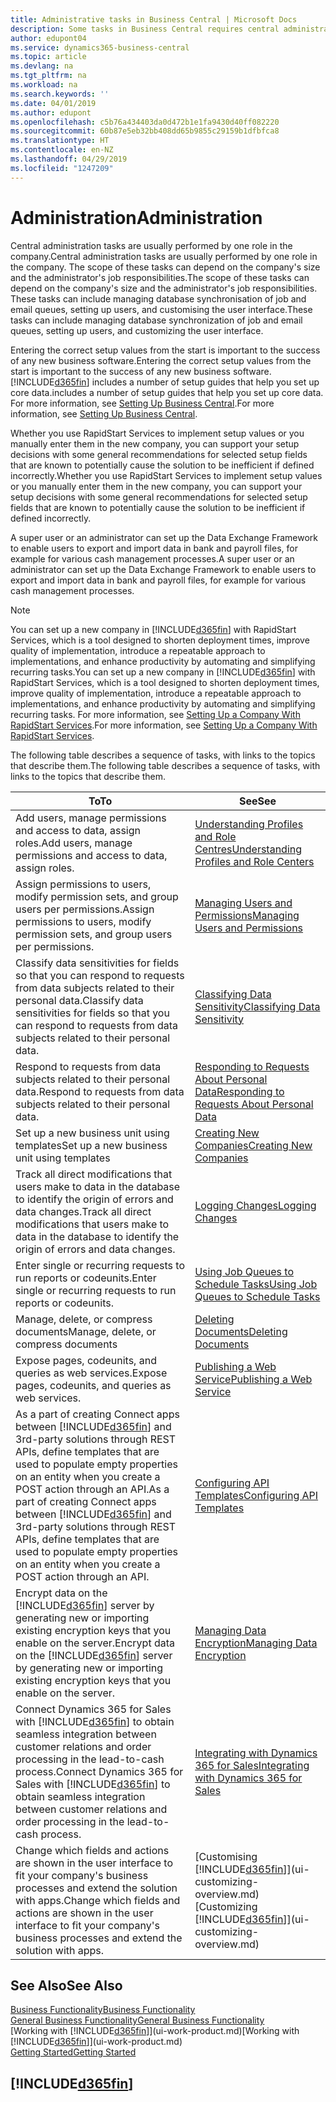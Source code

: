 ```yaml
---
title: Administrative tasks in Business Central | Microsoft Docs
description: Some tasks in Business Central requires central administration and setup. See what they are and learn what to do.
author: edupont04
ms.service: dynamics365-business-central
ms.topic: article
ms.devlang: na
ms.tgt_pltfrm: na
ms.workload: na
ms.search.keywords: ''
ms.date: 04/01/2019
ms.author: edupont
ms.openlocfilehash: c5b76a434403da0d472b1e1fa9430d40ff082220
ms.sourcegitcommit: 60b87e5eb32bb408dd65b9855c29159b1dfbfca8
ms.translationtype: HT
ms.contentlocale: en-NZ
ms.lasthandoff: 04/29/2019
ms.locfileid: "1247209"
---
```

# <a name="administration"></a><span data-ttu-id="341f3-104">Administration</span><span class="sxs-lookup"><span data-stu-id="341f3-104">Administration</span></span>
<span data-ttu-id="341f3-105">Central administration tasks are usually performed by one role in the company.</span><span class="sxs-lookup"><span data-stu-id="341f3-105">Central administration tasks are usually performed by one role in the company.</span></span> <span data-ttu-id="341f3-106">The scope of these tasks can depend on the company's size and the administrator's job responsibilities.</span><span class="sxs-lookup"><span data-stu-id="341f3-106">The scope of these tasks can depend on the company's size and the administrator's job responsibilities.</span></span> <span data-ttu-id="341f3-107">These tasks can include managing database synchronisation of job and email queues, setting up users, and customising the user interface.</span><span class="sxs-lookup"><span data-stu-id="341f3-107">These tasks can include managing database synchronization of job and email queues, setting up users, and customizing the user interface.</span></span>  

<span data-ttu-id="341f3-108">Entering the correct setup values from the start is important to the success of any new business software.</span><span class="sxs-lookup"><span data-stu-id="341f3-108">Entering the correct setup values from the start is important to the success of any new business software.</span></span> [!INCLUDE[d365fin](includes/d365fin_md.md)] <span data-ttu-id="341f3-109">includes a number of setup guides that help you set up core data.</span><span class="sxs-lookup"><span data-stu-id="341f3-109">includes a number of setup guides that help you set up core data.</span></span> <span data-ttu-id="341f3-110">For more information, see [Setting Up Business Central](setup.md).</span><span class="sxs-lookup"><span data-stu-id="341f3-110">For more information, see [Setting Up Business Central](setup.md).</span></span>

<span data-ttu-id="341f3-111">Whether you use RapidStart Services to implement setup values or you manually enter them in the new company, you can support your setup decisions with some general recommendations for selected setup fields that are known to potentially cause the solution to be inefficient if defined incorrectly.</span><span class="sxs-lookup"><span data-stu-id="341f3-111">Whether you use RapidStart Services to implement setup values or you manually enter them in the new company, you can support your setup decisions with some general recommendations for selected setup fields that are known to potentially cause the solution to be inefficient if defined incorrectly.</span></span>  

<span data-ttu-id="341f3-112">A super user or an administrator can set up the Data Exchange Framework to enable users to export and import data in bank and payroll files, for example for various cash management processes.</span><span class="sxs-lookup"><span data-stu-id="341f3-112">A super user or an administrator can set up the Data Exchange Framework to enable users to export and import data in bank and payroll files, for example for various cash management processes.</span></span>

> [!NOTE]
> <span data-ttu-id="341f3-113">You can set up a new company in [!INCLUDE[d365fin](includes/d365fin_md.md)] with RapidStart Services, which is a tool designed to shorten deployment times, improve quality of implementation, introduce a repeatable approach to implementations, and enhance productivity by automating and simplifying recurring tasks.</span><span class="sxs-lookup"><span data-stu-id="341f3-113">You can set up a new company in [!INCLUDE[d365fin](includes/d365fin_md.md)] with RapidStart Services, which is a tool designed to shorten deployment times, improve quality of implementation, introduce a repeatable approach to implementations, and enhance productivity by automating and simplifying recurring tasks.</span></span> <span data-ttu-id="341f3-114">For more information, see [Setting Up a Company With RapidStart Services](admin-set-up-a-company-with-rapidstart.md).</span><span class="sxs-lookup"><span data-stu-id="341f3-114">For more information, see [Setting Up a Company With RapidStart Services](admin-set-up-a-company-with-rapidstart.md).</span></span>

<span data-ttu-id="341f3-115">The following table describes a sequence of tasks, with links to the topics that describe them.</span><span class="sxs-lookup"><span data-stu-id="341f3-115">The following table describes a sequence of tasks, with links to the topics that describe them.</span></span>   

|<span data-ttu-id="341f3-116">**To**</span><span class="sxs-lookup"><span data-stu-id="341f3-116">**To**</span></span>|<span data-ttu-id="341f3-117">**See**</span><span class="sxs-lookup"><span data-stu-id="341f3-117">**See**</span></span>|  
|------------|-------------|  
|<span data-ttu-id="341f3-118">Add users, manage permissions and access to data, assign roles.</span><span class="sxs-lookup"><span data-stu-id="341f3-118">Add users, manage permissions and access to data, assign roles.</span></span>|[<span data-ttu-id="341f3-119">Understanding Profiles and Role Centres</span><span class="sxs-lookup"><span data-stu-id="341f3-119">Understanding Profiles and Role Centers</span></span>](admin-users-profiles-roles.md)|  
|<span data-ttu-id="341f3-120">Assign permissions to users, modify permission sets, and group users per permissions.</span><span class="sxs-lookup"><span data-stu-id="341f3-120">Assign permissions to users, modify permission sets, and group users per permissions.</span></span>|[<span data-ttu-id="341f3-121">Managing Users and Permissions</span><span class="sxs-lookup"><span data-stu-id="341f3-121">Managing Users and Permissions</span></span>](ui-how-users-permissions.md)|
|<span data-ttu-id="341f3-122">Classify data sensitivities for fields so that you can respond to requests from data subjects related to their personal data.</span><span class="sxs-lookup"><span data-stu-id="341f3-122">Classify data sensitivities for fields so that you can respond to requests from data subjects related to their personal data.</span></span>|[<span data-ttu-id="341f3-123">Classifying Data Sensitivity</span><span class="sxs-lookup"><span data-stu-id="341f3-123">Classifying Data Sensitivity</span></span>](admin-classifying-data-sensitivity.md)|
|<span data-ttu-id="341f3-124">Respond to requests from data subjects related to their personal data.</span><span class="sxs-lookup"><span data-stu-id="341f3-124">Respond to requests from data subjects related to their personal data.</span></span>|[<span data-ttu-id="341f3-125">Responding to Requests About Personal Data</span><span class="sxs-lookup"><span data-stu-id="341f3-125">Responding to Requests About Personal Data</span></span>](admin-responding-to-requests-about-personal-data.md)|
|<span data-ttu-id="341f3-126">Set up a new business unit using templates</span><span class="sxs-lookup"><span data-stu-id="341f3-126">Set up a new business unit using templates</span></span>|[<span data-ttu-id="341f3-127">Creating New Companies</span><span class="sxs-lookup"><span data-stu-id="341f3-127">Creating New Companies</span></span>](about-new-company.md)|
|<span data-ttu-id="341f3-128">Track all direct modifications that users make to data in the database to identify the origin of errors and data changes.</span><span class="sxs-lookup"><span data-stu-id="341f3-128">Track all direct modifications that users make to data in the database to identify the origin of errors and data changes.</span></span>|[<span data-ttu-id="341f3-129">Logging Changes</span><span class="sxs-lookup"><span data-stu-id="341f3-129">Logging Changes</span></span>](across-log-changes.md)|  
|<span data-ttu-id="341f3-130">Enter single or recurring requests to run reports or codeunits.</span><span class="sxs-lookup"><span data-stu-id="341f3-130">Enter single or recurring requests to run reports or codeunits.</span></span>|[<span data-ttu-id="341f3-131">Using Job Queues to Schedule Tasks</span><span class="sxs-lookup"><span data-stu-id="341f3-131">Using Job Queues to Schedule Tasks</span></span>](admin-job-queues-schedule-tasks.md)|  
|<span data-ttu-id="341f3-132">Manage, delete, or compress documents</span><span class="sxs-lookup"><span data-stu-id="341f3-132">Manage, delete, or compress documents</span></span>|[<span data-ttu-id="341f3-133">Deleting Documents</span><span class="sxs-lookup"><span data-stu-id="341f3-133">Deleting Documents</span></span>](admin-manage-documents.md)|  
|<span data-ttu-id="341f3-134">Expose pages, codeunits, and queries as web services.</span><span class="sxs-lookup"><span data-stu-id="341f3-134">Expose pages, codeunits, and queries as web services.</span></span>|[<span data-ttu-id="341f3-135">Publishing a Web Service</span><span class="sxs-lookup"><span data-stu-id="341f3-135">Publishing a Web Service</span></span>](across-how-publish-web-service.md)|
|<span data-ttu-id="341f3-136">As a part of creating Connect apps between [!INCLUDE[d365fin](includes/d365fin_md.md)] and 3rd-party solutions through REST APIs, define templates that are used to populate empty properties on an entity when you create a POST action through an API.</span><span class="sxs-lookup"><span data-stu-id="341f3-136">As a part of creating Connect apps between [!INCLUDE[d365fin](includes/d365fin_md.md)] and 3rd-party solutions through REST APIs, define templates that are used to populate empty properties on an entity when you create a POST action through an API.</span></span>|[<span data-ttu-id="341f3-137">Configuring API Templates</span><span class="sxs-lookup"><span data-stu-id="341f3-137">Configuring API Templates</span></span>](admin-configuring-api-template.md)|
|<span data-ttu-id="341f3-138">Encrypt data on the [!INCLUDE[d365fin](includes/d365fin_md.md)] server by generating new or importing existing encryption keys that you enable on the server.</span><span class="sxs-lookup"><span data-stu-id="341f3-138">Encrypt data on the [!INCLUDE[d365fin](includes/d365fin_md.md)] server by generating new or importing existing encryption keys that you enable on the server.</span></span>|[<span data-ttu-id="341f3-139">Managing Data Encryption</span><span class="sxs-lookup"><span data-stu-id="341f3-139">Managing Data Encryption</span></span>](admin-manage-data-encryption.md)|
|<span data-ttu-id="341f3-140">Connect Dynamics 365 for Sales with [!INCLUDE[d365fin](includes/d365fin_md.md)] to obtain seamless integration between customer relations and order processing in the lead-to-cash process.</span><span class="sxs-lookup"><span data-stu-id="341f3-140">Connect Dynamics 365 for Sales with [!INCLUDE[d365fin](includes/d365fin_md.md)] to obtain seamless integration between customer relations and order processing in the lead-to-cash process.</span></span>|[<span data-ttu-id="341f3-141">Integrating with Dynamics 365 for Sales</span><span class="sxs-lookup"><span data-stu-id="341f3-141">Integrating with Dynamics 365 for Sales</span></span>](admin-prepare-dynamics-365-for-sales-for-integration.md)|
|<span data-ttu-id="341f3-142">Change which fields and actions are shown in the user interface to fit your company's business processes and extend the solution with apps.</span><span class="sxs-lookup"><span data-stu-id="341f3-142">Change which fields and actions are shown in the user interface to fit your company's business processes and extend the solution with apps.</span></span>|<span data-ttu-id="341f3-143">[Customising [!INCLUDE[d365fin](includes/d365fin_md.md)]](ui-customizing-overview.md)</span><span class="sxs-lookup"><span data-stu-id="341f3-143">[Customizing [!INCLUDE[d365fin](includes/d365fin_md.md)]](ui-customizing-overview.md)</span></span>|

## <a name="see-also"></a><span data-ttu-id="341f3-144">See Also</span><span class="sxs-lookup"><span data-stu-id="341f3-144">See Also</span></span>
[<span data-ttu-id="341f3-145">Business Functionality</span><span class="sxs-lookup"><span data-stu-id="341f3-145">Business Functionality</span></span>](across-business-functionality.md)  
[<span data-ttu-id="341f3-146">General Business Functionality</span><span class="sxs-lookup"><span data-stu-id="341f3-146">General Business Functionality</span></span>](ui-across-business-areas.md)  
<span data-ttu-id="341f3-147">[Working with [!INCLUDE[d365fin](includes/d365fin_md.md)]](ui-work-product.md)</span><span class="sxs-lookup"><span data-stu-id="341f3-147">[Working with [!INCLUDE[d365fin](includes/d365fin_md.md)]](ui-work-product.md)</span></span>  
[<span data-ttu-id="341f3-148">Getting Started</span><span class="sxs-lookup"><span data-stu-id="341f3-148">Getting Started</span></span>](product-get-started.md)    

## [!INCLUDE[d365fin](includes/free_trial_md.md)]  
